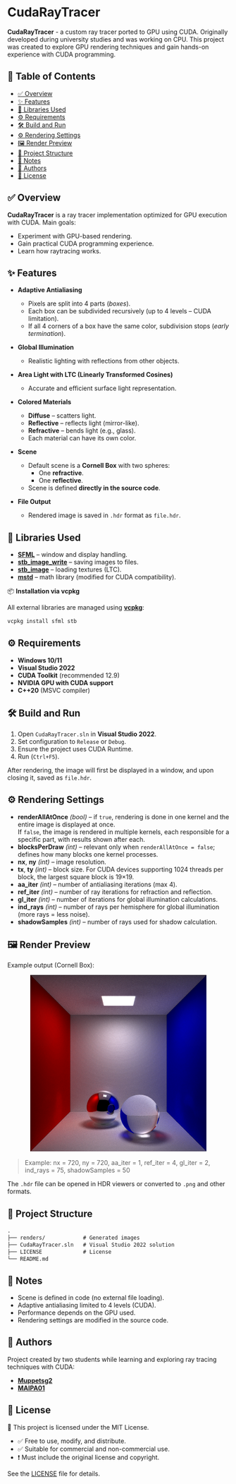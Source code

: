 # CudaRayTracer

**CudaRayTracer** - a custom ray tracer ported to GPU using CUDA. Originally developed during university studies and was working on CPU. This project was created to explore GPU rendering techniques and gain hands-on experience with CUDA programming.

## 🔎 Table of Contents

- [✅ Overview](#-overview)
- [✨ Features](#-features)
- [🧰 Libraries Used](#-libraries-used)
- [⚙️ Requirements](#%EF%B8%8F-requirements)
- [🛠️ Build and Run](#%EF%B8%8F-build-and-run)
- [⚙️ Rendering Settings](#%EF%B8%8F-rendering-settings)
- [🖼️ Render Preview](#%EF%B8%8F-render-preview)
- [📂 Project Structure](#-project-structure)
- [📌 Notes](#-notes)
- [👥 Authors](#-authors)
- [📜 License](#-license)

## ✅ Overview

**CudaRayTracer** is a ray tracer implementation optimized for GPU execution with CUDA. Main goals:
- Experiment with GPU-based rendering.
- Gain practical CUDA programming experience.
- Learn how raytracing works.

## ✨ Features

- **Adaptive Antialiasing**
  - Pixels are split into 4 parts (*boxes*).
  - Each box can be subdivided recursively (up to 4 levels – CUDA limitation).
  - If all 4 corners of a box have the same color, subdivision stops (*early termination*).

- **Global Illumination**
  - Realistic lighting with reflections from other objects.

- **Area Light with LTC (Linearly Transformed Cosines)**
  - Accurate and efficient surface light representation.

- **Colored Materials**
  - **Diffuse** – scatters light.
  - **Reflective** – reflects light (mirror-like).
  - **Refractive** – bends light (e.g., glass).
  - Each material can have its own color.

- **Scene**
  - Default scene is a **Cornell Box** with two spheres:
    - One **refractive**.
    - One **reflective**.
  - Scene is defined **directly in the source code**.

- **File Output**
  - Rendered image is saved in `.hdr` format as `file.hdr`.

## 🧰 Libraries Used

- [**SFML**](https://www.sfml-dev.org/) – window and display handling.
- [**stb_image_write**](https://github.com/nothings/stb) – saving images to files.
- [**stb_image**](https://github.com/nothings/stb) – loading textures (LTC).
- [**mstd**](https://github.com/MAIPA01/mstd) – math library (modified for CUDA compatibility).

📦 **Installation via vcpkg**

All external libraries are managed using [**vcpkg**](https://github.com/microsoft/vcpkg):

```bash
vcpkg install sfml stb
```

## ⚙️ Requirements

- **Windows 10/11**
- **Visual Studio 2022**
- **CUDA Toolkit** (recommended 12.9)
- **NVIDIA GPU with CUDA support**
- **C++20** (MSVC compiler)

## 🛠️ Build and Run

1. Open `CudaRayTracer.sln` in **Visual Studio 2022**.
2. Set configuration to `Release` or `Debug`.
3. Ensure the project uses CUDA Runtime.
4. Run (`Ctrl+F5`).

After rendering, the image will first be displayed in a window, and upon closing it, saved as `file.hdr`.

## ⚙️ Rendering Settings

- **renderAllAtOnce** *(bool)* – if `true`, rendering is done in one kernel and the entire image is displayed at once.  
  If `false`, the image is rendered in multiple kernels, each responsible for a specific part, with results shown after each.
- **blocksPerDraw** *(int)* – relevant only when `renderAllAtOnce = false`; defines how many blocks one kernel processes.
- **nx**, **ny** *(int)* – image resolution.
- **tx**, **ty** *(int)* – block size. For CUDA devices supporting 1024 threads per block, the largest square block is 19×19.
- **aa_iter** *(int)* – number of antialiasing iterations (max 4).
- **ref_iter** *(int)* – number of ray iterations for refraction and reflection.
- **gl_iter** *(int)* – number of iterations for global illumination calculations.
- **ind_rays** *(int)* – number of rays per hemisphere for global illumination (more rays = less noise).
- **shadowSamples** *(int)* – number of rays used for shadow calculation.

## 🖼️ Render Preview

Example output (Cornell Box):

<p align="center">
  <img src="./renders/render0.png" alt="Render0 Preview" width="400" />
</p>

> Example: nx = 720, ny = 720, aa_iter = 1, ref_iter = 4, gl_iter = 2, ind_rays = 75, shadowSamples = 50

The `.hdr` file can be opened in HDR viewers or converted to `.png` and other formats.

## 📂 Project Structure

```
.
├── renders/            # Generated images
├── CudaRayTracer.sln   # Visual Studio 2022 solution
├── LICENSE             # License
└── README.md
```

## 📌 Notes

- Scene is defined in code (no external file loading).
- Adaptive antialiasing limited to 4 levels (CUDA).
- Performance depends on the GPU used.
- Rendering settings are modified in the source code.

## 👥 Authors

Project created by two students while learning and exploring ray tracing techniques with CUDA:

- [**Muppetsg2**](https://github.com/Muppetsg2)
- [**MAIPA01**](https://github.com/MAIPA01)

## 📜 License

📝 This project is licensed under the MIT License.  

- ✅ Free to use, modify, and distribute.  
- ✅ Suitable for commercial and non-commercial use.  
- ❗ Must include the original license and copyright.  

See the [LICENSE](./LICENSE) file for details.
